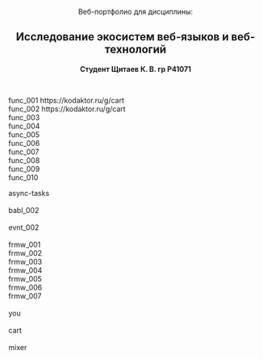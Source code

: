 <p align="center">Веб-портфолио для дисциплины:</p>
<h2 align="center"><b>Исследование экосистем веб-языков и веб-технологий</b></h2>
<p align="center"><b>Студент Щитаев К. В. гр P41071</b></p>
<p align="center">&nbsp;</p>
<p>func_001 https://kodaktor.ru/g/cart<br>
	func_002 https://kodaktor.ru/g/cart<br>
	func_003<br>
	func_004<br>
	func_005<br>
	func_006<br>
	func_007<br>
	func_008<br>
	func_009<br>
	func_010</p>
<p>async-tasks&nbsp;&nbsp;&nbsp;<br>
	<br>
	babl_002&nbsp;&nbsp;&nbsp;<br>
	<br>
	evnt_002&nbsp;&nbsp;&nbsp;<br>
	<br>
	frmw_001<br>
	frmw_002<br>
	frmw_003<br>
	frmw_004<br>
	frmw_005<br>
	frmw_006<br>
	frmw_007<br>
	<br>
	you<br>
	&nbsp;&nbsp;&nbsp;<br>
	cart&nbsp;&nbsp;&nbsp;<br>
	<br>
	mixer</p>
<p>&nbsp;</p>
